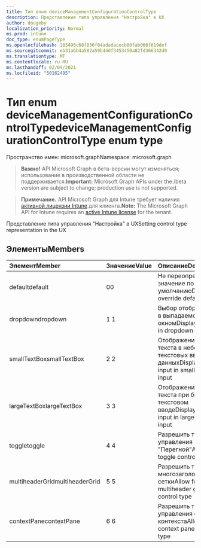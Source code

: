 ```yaml
---
title: Тип enum deviceManagementConfigurationControlType
description: Представление типа управления "Настройка" в UX
author: dougeby
localization_priority: Normal
ms.prod: intune
doc_type: enumPageType
ms.openlocfilehash: 183496c68f836f04adadacecb80fab066f619def
ms.sourcegitcommit: eb31a6b4a582a59b44df3453450a82fd366342d0
ms.translationtype: MT
ms.contentlocale: ru-RU
ms.lasthandoff: 02/09/2021
ms.locfileid: "50162495"
---
```

# <a name="devicemanagementconfigurationcontroltype-enum-type"></a><span data-ttu-id="77de2-103">Тип enum deviceManagementConfigurationControlType</span><span class="sxs-lookup"><span data-stu-id="77de2-103">deviceManagementConfigurationControlType enum type</span></span>

<span data-ttu-id="77de2-104">Пространство имен: microsoft.graph</span><span class="sxs-lookup"><span data-stu-id="77de2-104">Namespace: microsoft.graph</span></span>

> <span data-ttu-id="77de2-105">**Важно!** API Microsoft Graph в бета-версии могут изменяться; использование в производственной области не поддерживается.</span><span class="sxs-lookup"><span data-stu-id="77de2-105">**Important:** Microsoft Graph APIs under the /beta version are subject to change; production use is not supported.</span></span>

> <span data-ttu-id="77de2-106">**Примечание.** API Microsoft Graph для Intune требует наличия [активной лицензии Intune](https://go.microsoft.com/fwlink/?linkid=839381) для клиента.</span><span class="sxs-lookup"><span data-stu-id="77de2-106">**Note:** The Microsoft Graph API for Intune requires an [active Intune license](https://go.microsoft.com/fwlink/?linkid=839381) for the tenant.</span></span>

<span data-ttu-id="77de2-107">Представление типа управления "Настройка" в UX</span><span class="sxs-lookup"><span data-stu-id="77de2-107">Setting control type representation in the UX</span></span>

## <a name="members"></a><span data-ttu-id="77de2-108">Элементы</span><span class="sxs-lookup"><span data-stu-id="77de2-108">Members</span></span>
|<span data-ttu-id="77de2-109">Элемент</span><span class="sxs-lookup"><span data-stu-id="77de2-109">Member</span></span>|<span data-ttu-id="77de2-110">Значение</span><span class="sxs-lookup"><span data-stu-id="77de2-110">Value</span></span>|<span data-ttu-id="77de2-111">Описание</span><span class="sxs-lookup"><span data-stu-id="77de2-111">Description</span></span>|
|:---|:---|:---|
|<span data-ttu-id="77de2-112">default</span><span class="sxs-lookup"><span data-stu-id="77de2-112">default</span></span>|<span data-ttu-id="77de2-113">0</span><span class="sxs-lookup"><span data-stu-id="77de2-113">0</span></span>|<span data-ttu-id="77de2-114">Не переопределяйте значение по умолчанию</span><span class="sxs-lookup"><span data-stu-id="77de2-114">Don’t override default</span></span>|
|<span data-ttu-id="77de2-115">dropdown</span><span class="sxs-lookup"><span data-stu-id="77de2-115">dropdown</span></span>|<span data-ttu-id="77de2-116">1 </span><span class="sxs-lookup"><span data-stu-id="77de2-116">1</span></span>|<span data-ttu-id="77de2-117">Выбор отображения в выпадаемом окном</span><span class="sxs-lookup"><span data-stu-id="77de2-117">Display Choice in dropdown</span></span>|
|<span data-ttu-id="77de2-118">smallTextBox</span><span class="sxs-lookup"><span data-stu-id="77de2-118">smallTextBox</span></span>|<span data-ttu-id="77de2-119">2 </span><span class="sxs-lookup"><span data-stu-id="77de2-119">2</span></span>|<span data-ttu-id="77de2-120">Отображение ввода текста в небольших текстовых вводимых данных</span><span class="sxs-lookup"><span data-stu-id="77de2-120">Display text input in small text input</span></span>|
|<span data-ttu-id="77de2-121">largeTextBox</span><span class="sxs-lookup"><span data-stu-id="77de2-121">largeTextBox</span></span>|<span data-ttu-id="77de2-122">3 </span><span class="sxs-lookup"><span data-stu-id="77de2-122">3</span></span>|<span data-ttu-id="77de2-123">Отображение ввода текста при большом текстовом вводе</span><span class="sxs-lookup"><span data-stu-id="77de2-123">Display text input in large text input</span></span>|
|<span data-ttu-id="77de2-124">toggle</span><span class="sxs-lookup"><span data-stu-id="77de2-124">toggle</span></span>|<span data-ttu-id="77de2-125">4 </span><span class="sxs-lookup"><span data-stu-id="77de2-125">4</span></span>|<span data-ttu-id="77de2-126">Разрешить тип управления "Перегной"</span><span class="sxs-lookup"><span data-stu-id="77de2-126">Allow for toggle control type</span></span>|
|<span data-ttu-id="77de2-127">multiheaderGrid</span><span class="sxs-lookup"><span data-stu-id="77de2-127">multiheaderGrid</span></span>|<span data-ttu-id="77de2-128">5 </span><span class="sxs-lookup"><span data-stu-id="77de2-128">5</span></span>|<span data-ttu-id="77de2-129">Разрешить тип многозаголовой сетки</span><span class="sxs-lookup"><span data-stu-id="77de2-129">Allow for multiheader grid control type</span></span>|
|<span data-ttu-id="77de2-130">contextPane</span><span class="sxs-lookup"><span data-stu-id="77de2-130">contextPane</span></span>|<span data-ttu-id="77de2-131">6 </span><span class="sxs-lookup"><span data-stu-id="77de2-131">6</span></span>|<span data-ttu-id="77de2-132">Разрешить тип управления области контекста</span><span class="sxs-lookup"><span data-stu-id="77de2-132">Allow for context pane control type</span></span>|





